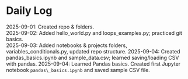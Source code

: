 # Daily Log

2025-09-01: Created repo \& folders.  
2025-09-02: Added hello\_world.py and loops\_examples.py; practiced git basics.  
2025-09-03: Added notebooks \& projects folders, variables\_conditionals.py, updated repo structure.
2025-09-04: Created pandas\_basics.ipynb and sample\_data.csv; learned saving/loading CSV with pandas.
2025-09-04: Learned Pandas basics. Created first Jupyter notebook `pandas\_basics.ipynb` and saved sample CSV file.



